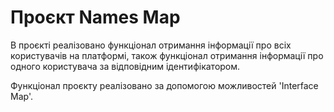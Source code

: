 # Проєкт Names Map

В проєкті реалізовано функціонал отримання інформації про всіх користувачів на платформі, також функціонал отримання інформації про одного користувача за відповідним ідентифікатором.

Функціонал проєкту реалізовано за допомогою можливостей 'Interface Map'.